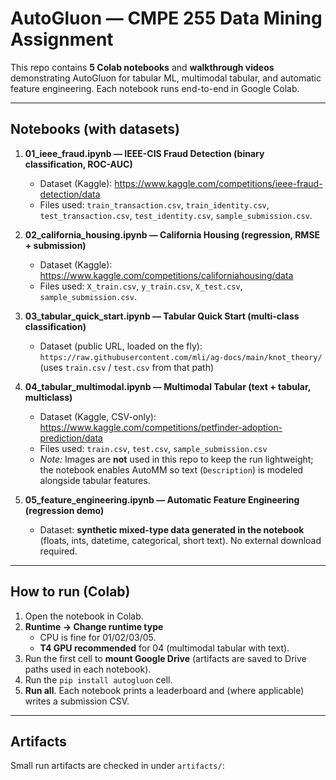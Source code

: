 # AutoGluon — CMPE 255 Data Mining Assignment

This repo contains **5 Colab notebooks** and **walkthrough videos** demonstrating AutoGluon for tabular ML, multimodal tabular, and automatic feature engineering. Each notebook runs end-to-end in Google Colab.

---

## Notebooks (with datasets)

1. **01_ieee_fraud.ipynb — IEEE-CIS Fraud Detection (binary classification, ROC-AUC)**
   - Dataset (Kaggle): https://www.kaggle.com/competitions/ieee-fraud-detection/data  
   - Files used: `train_transaction.csv`, `train_identity.csv`, `test_transaction.csv`, `test_identity.csv`, `sample_submission.csv`.

2. **02_california_housing.ipynb — California Housing (regression, RMSE + submission)**
   - Dataset (Kaggle): https://www.kaggle.com/competitions/californiahousing/data  
   - Files used: `X_train.csv`, `y_train.csv`, `X_test.csv`, `sample_submission.csv`.

3. **03_tabular_quick_start.ipynb — Tabular Quick Start (multi-class classification)**
   - Dataset (public URL, loaded on the fly):  
     `https://raw.githubusercontent.com/mli/ag-docs/main/knot_theory/`  
     (uses `train.csv` / `test.csv` from that path)

4. **04_tabular_multimodal.ipynb — Multimodal Tabular (text + tabular, multiclass)**
   - Dataset (Kaggle, CSV-only): https://www.kaggle.com/competitions/petfinder-adoption-prediction/data  
   - Files used: `train.csv`, `test.csv`, `sample_submission.csv`  
   - *Note:* Images are **not** used in this repo to keep the run lightweight; the notebook enables AutoMM so text (`Description`) is modeled alongside tabular features.

5. **05_feature_engineering.ipynb — Automatic Feature Engineering (regression demo)**
   - Dataset: **synthetic mixed-type data generated in the notebook** (floats, ints, datetime, categorical, short text). No external download required.

---

## How to run (Colab)

1. Open the notebook in Colab.  
2. **Runtime → Change runtime type**  
   - CPU is fine for 01/02/03/05.  
   - **T4 GPU recommended** for 04 (multimodal tabular with text).  
3. Run the first cell to **mount Google Drive** (artifacts are saved to Drive paths used in each notebook).  
4. Run the `pip install autogluon` cell.  
5. **Run all**. Each notebook prints a leaderboard and (where applicable) writes a submission CSV.

---

## Artifacts

Small run artifacts are checked in under `artifacts/`:
